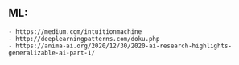 ## ML:
    - https://medium.com/intuitionmachine
    - http://deeplearningpatterns.com/doku.php
    - https://anima-ai.org/2020/12/30/2020-ai-research-highlights-generalizable-ai-part-1/
